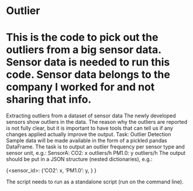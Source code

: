 # Outlier
# This is the code to pick out the outliers from a big sensor data. Sensor data is needed to run this code. Sensor data belongs to the company I worked for and not sharing that info.
Extracting outliers from a dataset of sensor data
The newly developed sensors show outliers in the data. The reason why the outliers are reported is not fully clear, but it is important to have tools that can tell us if any changes applied actually improve the output.
Task: Outlier Detection
Sample data will be made available in the form of a pickled pandas DataFrame. The task is to output an outlier frequency per sensor type and sensor unit, e.g.:
SensorA:
CO2: x outliers/h
PM1.0: y outliers/h
The output should be put in a JSON structure (nested dictionaries), e.g.:

{<sensor_id>:
	{‘CO2’: x,
	‘PM1.0’: y,
	}
}

The script needs to run as a standalone script (run on the command line).
